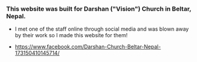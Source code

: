 ### This website was built for Darshan ("Vision") Church in Beltar, Nepal.

- I met one of the staff online through social media and was blown away by their work so I made this website for them!

- https://www.facebook.com/Darshan-Church-Beltar-Nepal-173150410145714/